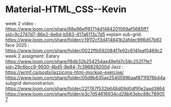 # Material-HTML_CSS--Kevin
week 2 video :
https://www.loom.com/share/88e96eff61714d1484201069af5685ff?sid=9c2747d7-86e2-4e6d-b563-417a6113c7d5
explain sub-grid:
https://www.loom.com/share/folder/c19112cf3d414841b2afdec996d57b92
face 2025 : 
https://www.loom.com/share/folder/0022ffb592084f7e92c614feaf0469c2
week 2 assigment: Eatary
https://www.loom.com/share/f8db32b254254ae49efd7c58c252f7fe?sid=29c6bcc9-9930-4bd5-8e84-7c396829200d
Jazz :
https://wrmf.ca/posts/jazzicons-html-mockup-exercise/
https://www.loom.com/share/folder/05d8b635ae2540599baaf871f976b44a
subgrid demonstrarion: 
https://www.loom.com/share/folder/22f787f532b648d09d0df91e2aad3864
https://www.loom.com/share/folder/e3c7d54616934cd28b63ebc88c789057
